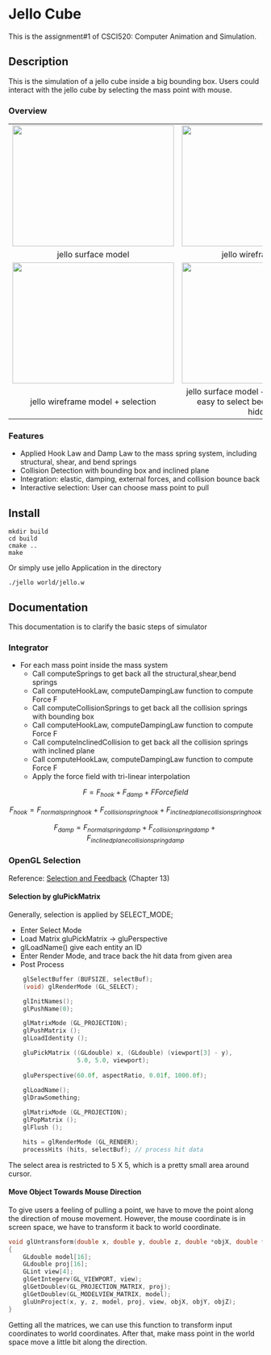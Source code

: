 # Jello Cube

This is the assignment#1 of CSCI520: Computer Animation and Simulation.

## Description
This is the simulation of a jello cube inside a big bounding box. Users could interact with the jello cube by selecting 
the mass point with mouse.
### Overview
<table>
    <tr>
        <td><img src="https://github.com/wanyuzha/JelloCube/blob/main/img/jello.gif" width="320" height="240" alt=""></td>
        <td><img src="https://github.com/wanyuzha/JelloCube/blob/main/img/wireframes.gif" width="320" height="240" alt=""></td>
    </tr>
    <tr>
        <td align="center">jello surface model</td>
        <td align="center">jello wireframe model</td>
    </tr>
    <tr>
        <td><img src="https://github.com/wanyuzha/JelloCube/blob/main/img/select.gif" width="320" height="240" alt=""></td>
        <td><img src="https://github.com/wanyuzha/JelloCube/blob/main/img/surface.gif" width="320" height="240" alt=""></td>
    </tr>
    <tr>
        <td align="center">jello wireframe model + selection</td>
        <td align="center">jello surface model + selection (not very easy to select because the point is hidden)</td>
    </tr>
</table>

### Features
- Applied Hook Law and Damp Law to the mass spring system, including structural, shear, and bend springs
- Collision Detection with bounding box and inclined plane
- Integration: elastic, damping, external forces, and collision bounce back
- Interactive selection: User can choose mass point to pull 

## Install
```shell
mkdir build
cd build
cmake ..
make 
```
Or simply use jello Application in the directory
```shell
./jello world/jello.w
```
## Documentation
This documentation is to clarify the basic steps of simulator
### Integrator
* For each mass point inside the mass system
  * Call computeSprings to get back all the structural,shear,bend springs
  * Call computeHookLaw, computeDampingLaw function to compute Force F
  * Call computeCollisionSprings to get back all the collision springs with bounding box
  * Call computeHookLaw, computeDampingLaw function to compute Force F
  * Call computeInclinedCollision to get back all the collision springs with inclined plane
  * Call computeHookLaw, computeDampingLaw function to compute Force F
  * Apply the force field with tri-linear interpolation


$$ F = F_{hook} + F_{damp} + F{Force field} $$

$$ F_{hook} = F_{normal spring hook} + F_{collision spring hook} + F_{inclined plane collision spring hook} $$

$$ F_{damp} = F_{normal spring damp} + F_{collision spring damp} + F_{inclined plane collision spring damp} $$

### OpenGL Selection
Reference: [Selection and Feedback](https://www.glprogramming.com/red/chapter13.html) (Chapter 13)
#### Selection by gluPickMatrix
Generally, selection is applied by SELECT_MODE;
- Enter Select Mode
- Load Matrix gluPickMatrix -> gluPerspective
- glLoadName() give each entity an ID
- Enter Render Mode, and trace back the hit data from given area
- Post Process
```c++
    glSelectBuffer (BUFSIZE, selectBuf);
    (void) glRenderMode (GL_SELECT);

    glInitNames();
    glPushName(0);

    glMatrixMode (GL_PROJECTION);
    glPushMatrix ();
    glLoadIdentity ();

    gluPickMatrix ((GLdouble) x, (GLdouble) (viewport[3] - y),
                   5.0, 5.0, viewport);
    
    gluPerspective(60.0f, aspectRatio, 0.01f, 1000.0f);
    
    glLoadName();
    glDrawSomething;

    glMatrixMode (GL_PROJECTION);
    glPopMatrix ();
    glFlush ();

    hits = glRenderMode (GL_RENDER);
    processHits (hits, selectBuf); // process hit data
```
The select area is restricted to 5 X 5, which is a pretty small area around cursor.

#### Move Object Towards Mouse Direction

To give users a feeling of pulling a point, we have to move the point along the direction 
of mouse movement. However, the mouse coordinate is in screen space, we have to transform it back to
world coordinate.

```c++
void glUntransform(double x, double y, double z, double *objX, double *objY, double *objZ)
{
    GLdouble model[16];
    GLdouble proj[16];
    GLint view[4];
    glGetIntegerv(GL_VIEWPORT, view);
    glGetDoublev(GL_PROJECTION_MATRIX, proj);
    glGetDoublev(GL_MODELVIEW_MATRIX, model);
    gluUnProject(x, y, z, model, proj, view, objX, objY, objZ);
}

```
Getting all the matrices, we can use this function to transform input coordinates to world coordinates.
After that, make mass point in the world space move a little bit along the direction.
